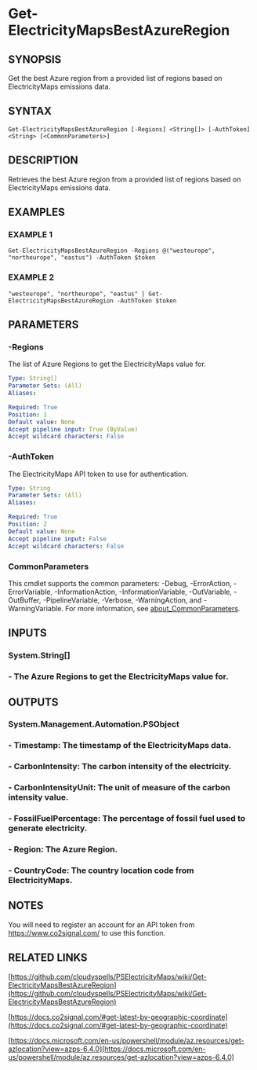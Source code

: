 # Get-ElectricityMapsBestAzureRegion

## SYNOPSIS
Get the best Azure region from a provided list of regions based on ElectricityMaps emissions data.

## SYNTAX

```
Get-ElectricityMapsBestAzureRegion [-Regions] <String[]> [-AuthToken] <String> [<CommonParameters>]
```

## DESCRIPTION
Retrieves the best Azure region from a provided list of regions based on ElectricityMaps emissions data.

## EXAMPLES

### EXAMPLE 1
```
Get-ElectricityMapsBestAzureRegion -Regions @("westeurope", "northeurope", "eastus") -AuthToken $token
```

### EXAMPLE 2
```
"westeurope", "northeurope", "eastus" | Get-ElectricityMapsBestAzureRegion -AuthToken $token
```

## PARAMETERS

### -Regions
The list of Azure Regions to get the ElectricityMaps value for.

```yaml
Type: String[]
Parameter Sets: (All)
Aliases:

Required: True
Position: 1
Default value: None
Accept pipeline input: True (ByValue)
Accept wildcard characters: False
```

### -AuthToken
The ElectricityMaps API token to use for authentication.

```yaml
Type: String
Parameter Sets: (All)
Aliases:

Required: True
Position: 2
Default value: None
Accept pipeline input: False
Accept wildcard characters: False
```

### CommonParameters
This cmdlet supports the common parameters: -Debug, -ErrorAction, -ErrorVariable, -InformationAction, -InformationVariable, -OutVariable, -OutBuffer, -PipelineVariable, -Verbose, -WarningAction, and -WarningVariable. For more information, see [about_CommonParameters](http://go.microsoft.com/fwlink/?LinkID=113216).

## INPUTS

### System.String[]
### - The Azure Regions to get the ElectricityMaps value for.
## OUTPUTS

### System.Management.Automation.PSObject
### - Timestamp: The timestamp of the ElectricityMaps data.
### - CarbonIntensity: The carbon intensity of the electricity.
### - CarbonIntensityUnit: The unit of measure of the carbon intensity value.
### - FossilFuelPercentage: The percentage of fossil fuel used to generate electricity.
### - Region: The Azure Region.
### - CountryCode: The country location code from ElectricityMaps.
## NOTES
You will need to register an account for an API token from https://www.co2signal.com/ to use this function.

## RELATED LINKS

[https://github.com/cloudyspells/PSElectricityMaps/wiki/Get-ElectricityMapsBestAzureRegion](https://github.com/cloudyspells/PSElectricityMaps/wiki/Get-ElectricityMapsBestAzureRegion)

[https://docs.co2signal.com/#get-latest-by-geographic-coordinate](https://docs.co2signal.com/#get-latest-by-geographic-coordinate)

[https://docs.microsoft.com/en-us/powershell/module/az.resources/get-azlocation?view=azps-6.4.0](https://docs.microsoft.com/en-us/powershell/module/az.resources/get-azlocation?view=azps-6.4.0)

